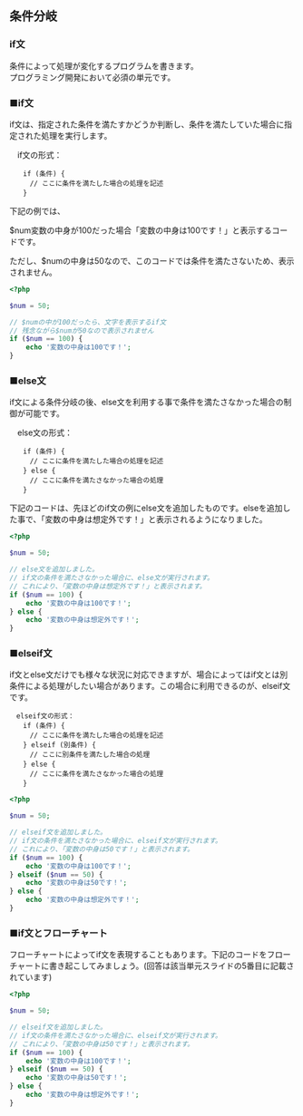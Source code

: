 ## 条件分岐
### if文

条件によって処理が変化するプログラムを書きます。  
プログラミング開発において必須の単元です。

### ■if文

if文は、指定された条件を満たすかどうか判断し、条件を満たしていた場合に指定された処理を実行します。

　if文の形式：

```
　　if (条件) {  
　　　// ここに条件を満たした場合の処理を記述  
　　}
```

下記の例では、

$num変数の中身が100だった場合「変数の中身は100です！」と表示するコードです。

ただし、$numの中身は50なので、このコードでは条件を満たさないため、表示されません。



```php
<?php

$num = 50;

// $numの中が100だったら、文字を表示するif文
// 残念ながら$numが50なので表示されません
if ($num == 100) {
    echo '変数の中身は100です！';
}

```

### ■else文

if文による条件分岐の後、else文を利用する事で条件を満たさなかった場合の制御が可能です。

　else文の形式：

```
　　if (条件) {  
　　　// ここに条件を満たした場合の処理を記述  
　　} else {  
　　　// ここに条件を満たさなかった場合の処理  
　　}
```

下記のコードは、先ほどのif文の例にelse文を追加したものです。elseを追加した事で、「変数の中身は想定外です！」と表示されるようになりました。

```php
<?php

$num = 50;

// else文を追加しました。
// if文の条件を満たさなかった場合に、else文が実行されます。
// これにより、「変数の中身は想定外です！」と表示されます。
if ($num == 100) {
    echo '変数の中身は100です！';
} else {
    echo '変数の中身は想定外です！';
}
```

### ■elseif文

if文とelse文だけでも様々な状況に対応できますが、場合によってはif文とは別条件による処理がしたい場合があります。この場合に利用できるのが、elseif文です。

```
　elseif文の形式：
　　if (条件) {
　　　// ここに条件を満たした場合の処理を記述
　　} elseif (別条件) {
　　　// ここに別条件を満たした場合の処理
　　} else {
　　　// ここに条件を満たさなかった場合の処理
　　}
```

```php
<?php

$num = 50;

// elseif文を追加しました。
// if文の条件を満たさなかった場合に、elseif文が実行されます。
// これにより、「変数の中身は50です！」と表示されます。
if ($num == 100) {
    echo '変数の中身は100です！';
} elseif ($num == 50) {
    echo '変数の中身は50です！';
} else {
    echo '変数の中身は想定外です！';
}
```

### ■if文とフローチャート

フローチャートによってif文を表現することもあります。下記のコードをフローチャートに書き起こしてみましょう。(回答は該当単元スライドの5番目に記載されています)

```php
<?php

$num = 50;

// elseif文を追加しました。
// if文の条件を満たさなかった場合に、elseif文が実行されます。
// これにより、「変数の中身は50です！」と表示されます。
if ($num == 100) {
    echo '変数の中身は100です！';
} elseif ($num == 50) {
    echo '変数の中身は50です！';
} else {
    echo '変数の中身は想定外です！';
}
```
